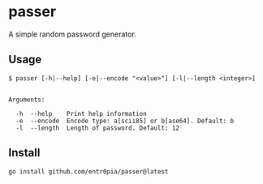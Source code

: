 # passer

A simple random password generator.

## Usage

```
$ passer [-h|--help] [-e|--encode "<value>"] [-l|--length <integer>]


Arguments:

  -h  --help    Print help information
  -e  --encode  Encode type: a[scii85] or b[ase64]. Default: b
  -l  --length  Length of password. Default: 12
```

## Install

```
go install github.com/entr0pia/passer@latest
```